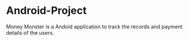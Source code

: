 # Android-Project
Money Monster is a Andoid application to track the records and payment details of the users.

